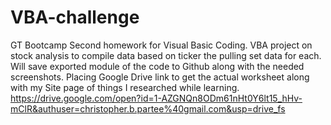 # VBA-challenge
GT Bootcamp Second homework for Visual Basic Coding. 
VBA project on stock analysis to compile data based on ticker the pulling set data for each. Will save exported module of the code to Github along with the needed screenshots. Placing Google Drive link to get the actual worksheet along with my Site page of things I researched while learning.
https://drive.google.com/open?id=1-AZGNQn8ODm61nHt0Y6lt15_hHv-mClR&authuser=christopher.b.partee%40gmail.com&usp=drive_fs
